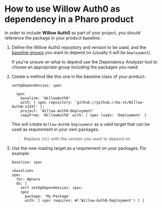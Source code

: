 # How to use Willow Auth0 as dependency in a Pharo product

In order to include **Willow Auth0** as part of your project, you should reference
the package in your product baseline:

1. Define the Willow Auth0 repository and version to be used, and the [baseline groups](../reference/Baseline-groups.md)
    you want to depend on (usually it will be `Deployment`).

    If you're unsure on what to depend use the *Dependency Analyzer*
    tool to choose an appropriate group including the packages you need.

2. Create a method like this one in the baseline class of your product:

    ```smalltalk
    setUpDependencies: spec

      spec
        baseline: 'WillowAuth0'
        with: [ spec repository: 'github://github://ba-st/Willow-Auth0:v{XX}' ];
        project: 'Willow-Auth0-Deployment'
        copyFrom: 'WillowAuth0' with: [ spec loads: 'Deployment' ]
    ```

    This will create `Willow-Auth0-Deployment` as a valid target that can be used
    as requirement in your own packages.

    > Replace `{XX}` with the version you want to depend on

3. Use the new loading target as a requirement on your packages. For example:

    ```smalltalk
    baseline: spec

    <baseline>
    spec
      for: #pharo
      do: [
        self setUpDependencies: spec.
        spec
          package: 'My-Package'
          with: [ spec requires: #('Willow-Auth0-Deployment') ] ]
    ```
